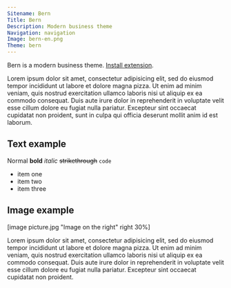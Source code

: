 ```yaml
---
Sitename: Bern
Title: Bern
Description: Modern business theme
Navigation: navigation
Image: bern-en.png
Theme: bern
---
```

Bern is a modern business theme. 
[Install extension](https://github.com/datenstrom/yellow-extensions/tree/master/themes/bern).

Lorem ipsum dolor sit amet, consectetur adipisicing elit, sed do eiusmod tempor incididunt ut labore et dolore magna pizza. Ut enim ad minim veniam, quis nostrud exercitation ullamco laboris nisi ut aliquip ex ea commodo consequat. Duis aute irure dolor in reprehenderit in voluptate velit esse cillum dolore eu fugiat nulla pariatur. Excepteur sint occaecat cupidatat non proident, sunt in culpa qui officia deserunt mollit anim id est laborum.

## Text example

Normal **bold** *italic* ~~strikethrough~~ `code`

* item one
* item two
* item three

## Image example

[image picture.jpg "Image on the right" right 30%]

Lorem ipsum dolor sit amet, consectetur adipisicing elit, sed do eiusmod tempor incididunt ut labore et dolore magna pizza. Ut enim ad minim veniam, quis nostrud exercitation ullamco laboris nisi ut aliquip ex ea commodo consequat. Duis aute irure dolor in reprehenderit in voluptate velit esse cillum dolore eu fugiat nulla pariatur. Excepteur sint occaecat cupidatat non proident.